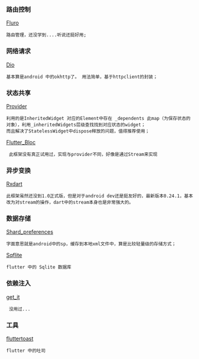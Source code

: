 ### 路由控制
[Fluro](https://pub.flutter-io.cn/packages/fluro)
```
路由管理，还没学到....听说还挺好用;
```

### 网络请求

[Dio](https://pub.flutter-io.cn/packages/dio)
```
基本算是android 中的okhttp了。 用法简单，基于httpclient的封装；
```
### 状态共享

[Provider](https://pub.flutter-io.cn/packages/provider)  
```
利用的是InheritedWidget 对应的Element中存在 _dependents 此map（为保存状态的对象），利用_inheritedWidgets层级查找找到对应状态的widget；
而且解决了StatelessWidget中dispose释放的问题，值得推荐使用；
```

[Flutter_Bloc](https://pub.flutter-io.cn/packages/flutter_bloc)
```
 此框架没有真正试用过，实现与provider不同，好像是通过Stream来实现
```

### 异步变换
[Rxdart](https://pub.flutter-io.cn/packages/rxdart)  
```
此框架虽然还没到1.0正式版，但是对于android dev还是挺友好的，最新版本0.24.1，基本改为对stream的操作，dart中的stream本身也是非常强大的。
```

### 数据存储
[Shard_preferences](https://pub.flutter-io.cn/packages/shared_preferences)
```
字面意思就是android中的sp，缓存到本地xml文件中，算是比较轻量级的存储方式；
```

[Sqflite](https://pub.flutter-io.cn/packages/sqflite)
```
flutter 中的 Sqlite 数据库 
```
### 依赖注入
[get_it](https://pub.flutter-io.cn/packages/get_it)
```
 没用过...
```

### 工具

[fluttertoast](https://pub.flutter-io.cn/packages/fluttertoast)
```
flutter 中的吐司
```

